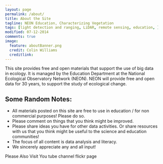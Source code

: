 ```yaml
---
layout: page
permalink: /about/
title: About the Site
tagline: NEON Education, Characterizing Vegetation
tags: [light detection and ranging, LiDAR, remote sensing, education, ]
modified: 07-12-2014
comments: true
image:
  feature: aboutBanner.png
  credit: Colin Williams
  creditlink: 
---
```


This site provides free and open materials that support the use of big data in ecology. It is managed by the Education Department at the National Ecological Observatory Network (NEON). NEON will provide free and open data for 30 years, to support the study of ecological change.


## Some Random Notes:

* All materials posted on this site are free to use in education / for non commercial purposes! Please do so.
* Please comment on things that you think might be improved. 
* Please share ideas you have for other data activities. Or share resources with us that you think might be useful to the science and education communities!
* The focus of all content is  data analysis and literacy.
* We sincerely appreciate any and all input!

Please Also Visit
You tube channel
flickr page
